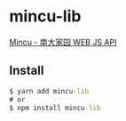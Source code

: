 # mincu-lib

[Mincu - 南大家园 WEB JS API](https://github.com/ncuhome/mincu)

## Install

```cmd
$ yarn add mincu-lib
# or
$ npm install mincu-lib 
```